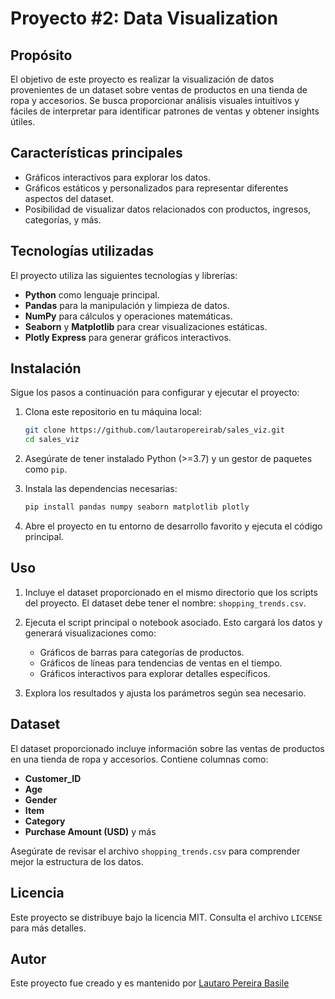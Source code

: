 # Proyecto #2: Data Visualization

## Propósito
El objetivo de este proyecto es realizar la visualización de datos provenientes de un dataset sobre ventas de productos en una tienda de ropa y accesorios. Se busca proporcionar análisis visuales intuitivos y fáciles de interpretar para identificar patrones de ventas y obtener insights útiles.

## Características principales
- Gráficos interactivos para explorar los datos.
- Gráficos estáticos y personalizados para representar diferentes aspectos del dataset.
- Posibilidad de visualizar datos relacionados con productos, ingresos, categorías, y más.

## Tecnologías utilizadas
El proyecto utiliza las siguientes tecnologías y librerías:

- **Python** como lenguaje principal.
- **Pandas** para la manipulación y limpieza de datos.
- **NumPy** para cálculos y operaciones matemáticas.
- **Seaborn** y **Matplotlib** para crear visualizaciones estáticas.
- **Plotly Express** para generar gráficos interactivos.

## Instalación
Sigue los pasos a continuación para configurar y ejecutar el proyecto:

1. Clona este repositorio en tu máquina local:
   ```bash
   git clone https://github.com/lautaropereirab/sales_viz.git
   cd sales_viz

2. Asegúrate de tener instalado Python (>=3.7) y un gestor de paquetes como `pip`.

3. Instala las dependencias necesarias:
   ```bash
   pip install pandas numpy seaborn matplotlib plotly
   ```

4. Abre el proyecto en tu entorno de desarrollo favorito y ejecuta el código principal.

## Uso
1. Incluye el dataset proporcionado en el mismo directorio que los scripts del proyecto. El dataset debe tener el nombre: `shopping_trends.csv`.

2. Ejecuta el script principal o notebook asociado. Esto cargará los datos y generará visualizaciones como:
   - Gráficos de barras para categorías de productos.
   - Gráficos de líneas para tendencias de ventas en el tiempo.
   - Gráficos interactivos para explorar detalles específicos.

3. Explora los resultados y ajusta los parámetros según sea necesario.

## Dataset
El dataset proporcionado incluye información sobre las ventas de productos en una tienda de ropa y accesorios. Contiene columnas como:
- **Customer_ID**
- **Age**
- **Gender**
- **Item**
- **Category**
- **Purchase Amount (USD)**
  y más

Asegúrate de revisar el archivo `shopping_trends.csv` para comprender mejor la estructura de los datos.

## Licencia
Este proyecto se distribuye bajo la licencia MIT. Consulta el archivo `LICENSE` para más detalles.

## Autor

Este proyecto fue creado y es mantenido por [Lautaro Pereira Basile](https://github.com/lautaropereirab)

